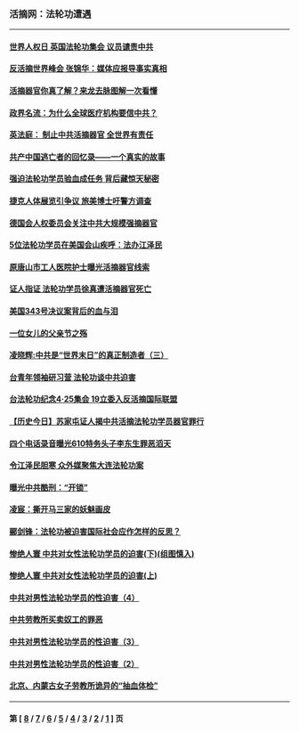 ### 活摘网：法轮功遭遇
---
#### [世界人权日 英国法轮功集会 议员谴责中共](../../pages/nf5881/n13431763.md?04090430) 
#### [反活摘世界峰会 张锦华：媒体应报导事实真相](../../pages/nf5881/n13278502.md?04090430) 
#### [活摘器官你真了解？来龙去脉图解一次看懂](../../pages/nf5881/n13013820.md?04090430) 
#### [政界名流：为什么全球医疗机构要信中共？](../../pages/nf5881/n11945479.md?04090430) 
#### [英法庭： 制止中共活摘器官 全世界有责任](../../pages/nf5881/n11330691.md?04090430) 
#### [共产中国逃亡者的回忆录——一个真实的故事](../../pages/nf5881/n10918649.md?04090430) 
#### [强迫法轮功学员验血成任务 背后藏惊天秘密](../../pages/nf5881/n4252384.md?04090430) 
#### [捷克人体展览引争议 旅美博士吁警方调查](../../pages/nf5881/n9429187.md?04090430) 
#### [德国会人权委员会关注中共大规模强摘器官](../../pages/nf5881/n8418950.md?04090430) 
#### [5位法轮功学员在美国会山疾呼：法办江泽民](../../pages/nf5881/n8101519.md?04090430) 
#### [原唐山市工人医院护士曝光活摘器官线索](../../pages/nf5881/n8076384.md?04090430) 
#### [证人指证 法轮功学员徐真遭活摘器官死亡](../../pages/nf5881/n8042467.md?04090430) 
#### [美国343号决议案背后的血与泪](../../pages/nf5881/n8020684.md?04090430) 
#### [一位女儿的父亲节之殇](../../pages/nf5881/n8014122.md?04090430) 
#### [凌晓辉:中共是“世界末日”的真正制造者（三）](../../pages/nf5881/n4210333.md?04090430) 
#### [台青年领袖研习营 法轮功谈中共迫害](../../pages/nf5881/n4141857.md?04090430) 
#### [台法轮功纪念4‧25集会 19立委入反活摘国际联盟](../../pages/nf5881/n4141821.md?04090430) 
#### [【历史今日】苏家屯证人揭中共活摘法轮功学员器官罪行](../../pages/nf5881/n4135912.md?04090430) 
#### [四个电话录音曝光610特务头子李东生罪恶滔天](../../pages/nf5881/n4040060.md?04090430) 
#### [令江泽民胆寒 众外媒聚焦大连法轮功案](../../pages/nf5881/n3932671.md?04090430) 
#### [曝光中共酷刑：“开锁”](../../pages/nf5881/n3889373.md?04090430) 
#### [凌宸：撕开马三家的妖魅画皮](../../pages/nf5881/n3849369.md?04090430) 
#### [郦剑锋：法轮功被迫害国际社会应作怎样的反思？](../../pages/nf5881/n3824560.md?04090430) 
#### [惨绝人寰 中共对女性法轮功学员的迫害(下)(组图慎入)](../../pages/nf5881/n3816285.md?04090430) 
#### [惨绝人寰 中共对女性法轮功学员的迫害(上)](../../pages/nf5881/n3815374.md?04090430) 
#### [中共对男性法轮功学员的性迫害（4）](../../pages/nf5881/n3769144.md?04090430) 
#### [中共劳教所买卖奴工的罪恶](../../pages/nf5881/n3769378.md?04090430) 
#### [中共对男性法轮功学员的性迫害（3）](../../pages/nf5881/n3768231.md?04090430) 
#### [中共对男性法轮功学员的性迫害（2）](../../pages/nf5881/n3767211.md?04090430) 
#### [北京、内蒙古女子劳教所诡异的“抽血体检”](../../pages/nf5881/n3753158.md?04090430) 

---
#### 第 [ [8](./8.md?04090430) / [7](./7.md?04090430) / [6](./6.md?04090430) / [5](./5.md?04090430) / [4](./4.md?04090430) / [3](./3.md?04090430) / [2](./2.md?04090430) / [1](./1.md?04090430) ] 页
